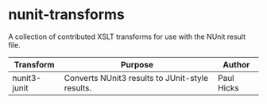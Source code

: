 # nunit-transforms
A collection of contributed XSLT transforms for use with the NUnit result file.

| Transform    | Purpose                                         | Author     |
|--------------|-------------------------------------------------|------------|
| nunit3-junit | Converts NUnit3 results to JUnit-style results. | Paul Hicks |
